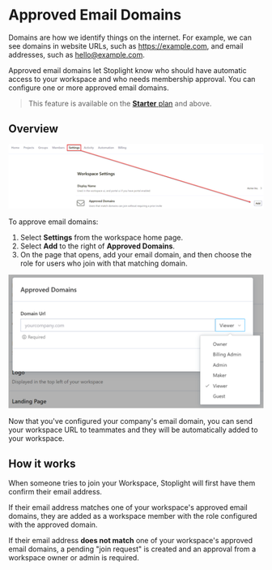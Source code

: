 # Approved Email Domains

Domains are how we identify things on the internet. For example, we can see domains in website URLs, such as https://example.com, and email addresses, such as hello@example.com.

Approved email domains let Stoplight know who should have automatic access to your workspace and who needs membership approval. You can configure one or more approved email domains.

> This feature is available on the [**Starter** plan](https://stoplight.io/pricing/) and above.

## Overview

![Approved Email Domains](../assets/images/allowed-email-domains.png)

To approve email domains:

1. Select **Settings** from the workspace home page. 
2. Select **Add** to the right of **Approved Domains**.
3. On the page that opens, add your email domain, and then choose the role for users who join with that matching domain.

![Approved Email Domain Configuration](../assets/images/allowed-email-domain-configure.png)

Now that you've configured your company's email domain, you can send your workspace URL to teammates and they will be automatically added to your workspace. 

## How it works

When someone tries to join your Workspace, Stoplight will first have them confirm their email address. 

If their email address matches one of your workspace's approved email domains, they are added as a workspace member with the role configured with the approved domain.

If their email address **does not match** one of your workspace's approved email domains, a pending "join request" is created and an approval from a workspace owner or admin is required.